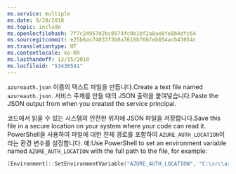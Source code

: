 ```yaml
---
ms.service: multiple
ms.date: 9/20/2018
ms.topic: include
ms.openlocfilehash: 7f7c24957d2bc0574fc0b1bf2a8ae8fe8b4dfc64
ms.sourcegitcommit: e25b6ac74033f3b0a7610bf66feb654acb43054c
ms.translationtype: HT
ms.contentlocale: ko-KR
ms.lasthandoff: 12/15/2018
ms.locfileid: "53430541"
---
```

<span data-ttu-id="caf0b-101">`azureauth.json` 이름의 텍스트 파일을 만듭니다.</span><span class="sxs-lookup"><span data-stu-id="caf0b-101">Create a text file named `azureauth.json`.</span></span> <span data-ttu-id="caf0b-102">서비스 주체를 만들 때의 JSON 출력을 붙여넣습니다.</span><span class="sxs-lookup"><span data-stu-id="caf0b-102">Paste the JSON output from when you created the service principal.</span></span>

<span data-ttu-id="caf0b-103">코드에서 읽을 수 있는 시스템의 안전한 위치에 JSON 파일을 저장합니다.</span><span class="sxs-lookup"><span data-stu-id="caf0b-103">Save this file in a secure location on your system where your code can read it.</span></span> <span data-ttu-id="caf0b-104">PowerShell을 사용하여 파일에 대한 전체 경로를 포함하여 `AZURE_AUTH_LOCATION`이라는 환경 변수를 설정합니다. 예:</span><span class="sxs-lookup"><span data-stu-id="caf0b-104">Use PowerShell to set an environment variable named `AZURE_AUTH_LOCATION` with the full path to the file, for example:</span></span>

```powershell
[Environment]::SetEnvironmentVariable("AZURE_AUTH_LOCATION", "C:\src\azureauth.json", "User")
```
